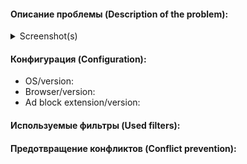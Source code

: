 
<!-- Заголовок отчёта должен содержать только имя сайта (без http(s)://, www и прочего), ничего иного в заголовке указывать не нужно. The issue title should contain only the site name (without http(s)://, www, etc.), nothing else needs to be specified in the title. -->

#### Описание проблемы (Description of the problem):

<!-- Обязательно укажите точный URL-адрес страницы. Чтобы предотвратить отслеживание и сделать его кликабельным, оберните URL-адрес страницы в тег кода. Be sure to include the exact URL of the page. To prevent tracking and make it clickable, wrap the page URL in a code tag. -->

<!-- Используйте предупреждение "NSFW", если это необходимо. Warn with "NSFW" where applicable. -->

<!-- Если проблема наблюдается только после выполнения определённых действий и условий, опишите их. If the problem occurs only after certain actions and conditions are met, describe them. -->

<details>
<summary>Screenshot(s)</summary>

<!-- Если необходимо добавить скриншот, скопируйте или перетащите картинку вместо этой строки. If you need to add a screenshot, copy or drag the picture instead of this line. -->

</details>

#### Конфигурация (Configuration):

- OS/version:
- Browser/version:
- Ad block extension/version:

#### Используемые фильтры (Used filters):

<!-- List active filters or take a screenshot showing them. -->

#### Предотвращение конфликтов (Conflict prevention):

<!-- Убедитесь, что вы используете только один блокировщик рекламы. Отключите NoScript, Ghostery, Disconnect, HTTPS Everywhere, Privacy Badger, и прочие подобные средства. Make sure you only use one ad blocker. Disable NoScript, Ghostery, Disconnect, HTTPS Everywhere, Privacy Badger, and other similar tools. -->